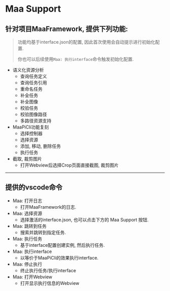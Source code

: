 # Maa Support

## 针对项目MaaFramework, 提供下列功能:

> 功能均基于interface.json的配置, 因此首次使用会自动提示进行初始化配置.
>
> 你也可以后续使用`Maa: 执行interface`命令触发初始化配置.

* 语义化资源分析
  * 查询任务定义
  * 查询任务引用
  * 重命名任务
  * 补全任务
  * 补全图像
  * 校验任务
  * 校验图像路径
  * 多路径资源支持
* MaaPiCli功能复刻
  * 选择控制器
  * 选择资源
  * 添加, 移动, 删除任务
  * 执行任务
* 截取, 裁剪图片
  * 打开Webview后选择Crop页面直接截图, 裁剪图片

---

## 提供的vscode命令

* Maa: 打开日志
  * 打开MaaFramework的日志.
* Maa: 选择资源
  * 选择激活的interface.json, 也可以点击下方的 Maa Support 按钮.
* Maa: 跳转到任务
  * 搜索并跳转到指定任务.
* Maa: 执行任务
  * 基于interface配置创建实例, 然后执行任务.
* Maa: 执行interface
  * 以等价于MaaPiCli的效果执行interface.
* Maa: 停止执行
  * 终止执行任务/执行interface
* Maa: 打开Webview
  * 打开显示执行信息的Webview
